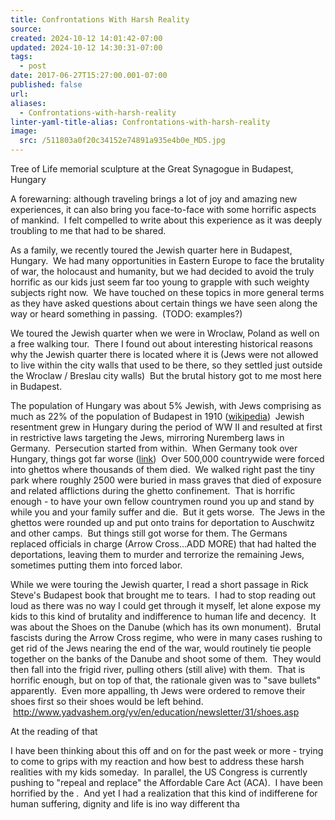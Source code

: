 ```yaml
---
title: Confrontations With Harsh Reality
source: 
created: 2024-10-12 14:01:42-07:00
updated: 2024-10-12 14:30:31-07:00
tags:
  - post
date: 2017-06-27T15:27:00.001-07:00
published: false
url: 
aliases:
  - Confrontations-with-harsh-reality
linter-yaml-title-alias: Confrontations-with-harsh-reality
image:
  src: /511803a0f20c34152e74891a935e4b0e_MD5.jpg
---
```


Tree of Life memorial sculpture at the Great Synagogue in Budapest, Hungary

A forewarning: although traveling brings a lot of joy and amazing new experiences, it can also bring you face-to-face with some horrific aspects of mankind.  I felt compelled to write about this experience as it was deeply troubling to me that had to be shared.

As a family, we recently toured the Jewish quarter here in Budapest, Hungary.  We had many opportunities in Eastern Europe to face the brutality of war, the holocaust and humanity, but we had decided to avoid the truly horrific as our kids just seem far too young to grapple with such weighty subjects right now.  We have touched on these topics in more general terms as they have asked questions about certain things we have seen along the way or heard something in passing.  (TODO: examples?)

We toured the Jewish quarter when we were in Wroclaw, Poland as well on a free walking tour.  There I found out about interesting historical reasons why the Jewish quarter there is located where it is (Jews were not allowed to live within the city walls that used to be there, so they settled just outside the Wroclaw / Breslau city walls)  But the brutal history got to me most here in Budapest.

The population of Hungary was about 5% Jewish, with Jews comprising as much as 22% of the population of Budapest in 1910 ([wikipedia](https://en.m.wikipedia.org/wiki/History_of_the_Jews_in_Hungary))  Jewish resentment grew in Hungary during the period of WW II and resulted at first in restrictive laws targeting the Jews, mirroring Nuremberg laws in Germany.  Persecution started from within.  When Germany took over Hungary, things got far worse ([link](https://www.ushmm.org/wlc/en/article.php?ModuleId=10005458))  Over 500,000 countrywide were forced into ghettos where thousands of them died.  We walked right past the tiny park where roughly 2500 were buried in mass graves that died of exposure and related afflictions during the ghetto confinement.  That is horrific enough - to have your own fellow countrymen round you up and stand by while you and your family suffer and die.  But it gets worse.  The Jews in the ghettos were rounded up and put onto trains for deportation to Auschwitz and other camps.  But things still got worse for them. The Germans replaced officials in charge (Arrow Cross...ADD MORE) that had halted the deportations, leaving them to murder and terrorize the remaining Jews, sometimes putting them into forced labor.

While we were touring the Jewish quarter, I read a short passage in Rick Steve's Budapest book that brought me to tears.  I had to stop reading out loud as there was no way I could get through it myself, let alone expose my kids to this kind of brutality and indifference to human life and decency.  It was about the Shoes on the Danube (which has its own monument).  Brutal fascists during the Arrow Cross regime, who were in many cases rushing to get rid of the Jews nearing the end of the war, would routinely tie people together on the banks of the Danube and shoot some of them.  They would then fall into the frigid river, pulling others (still alive) with them.  That is horrific enough, but on top of that, the rationale given was to "save bullets" apparently.  Even more appalling, th Jews were ordered to remove their shoes first so their shoes would be left behind.  http://www.yadvashem.org/yv/en/education/newsletter/31/shoes.asp

At the reading of that

I have been thinking about this off and on for the past week or more - trying to come to grips with my reaction and how best to address these harsh realities with my kids someday.  In parallel, the US Congress is currently pushing to "repeal and replace" the Affordable Care Act (ACA).  I have been horrified by the .  And yet I had a realization that this kind of indifferene for human suffering, dignity and life is ino way different tha